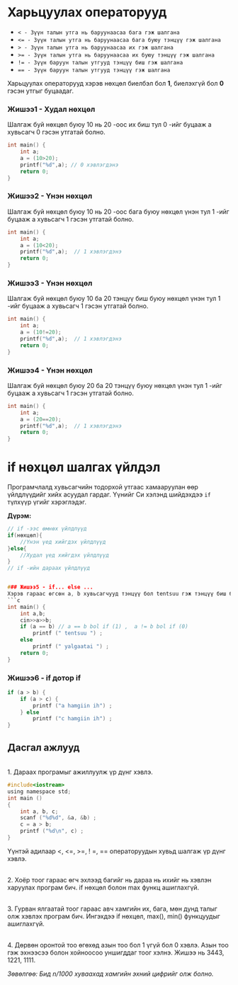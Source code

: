 # Харьцуулах операторууд

   - `< - Зүүн талын утга нь баруунаасаа бага гэж шалгана `
   - `<= - Зүүн талын утга нь баруунаасаа бага буюу тэнцүү гэж шалгана`
   - `> - Зүүн талын утга нь баруунаасаа их гэж шалгана`
   - `>= - Зүүн талын утга нь баруунаасаа их буюу тэнцүү гэж шалгана`
   - `!= - Зүүн баруун талын утгууд тэнцүү биш гэж шалгана`
   - `== - Зүүн баруун талын утгууд тэнцүү гэж шалгана`

Харьцуулах операторууд хэрэв нөхцөл биелбэл бол **1**, биелэхгүй бол **0** гэсэн утгыг буцаадаг.

### Жишээ1 - Худал нөхцөл
Шалгаж буй нөхцөл буюу 10 нь 20 -оос их биш тул 0 -ийг буцааж a хувьсагч 0 гэсэн утгатай болно.
```c
int main() {
    int a;
    a = (10>20); 
    printf("%d",a); // 0 хэвлэгдэнэ
    return 0;
}
```
### Жишээ2 - Үнэн нөхцөл
Шалгаж буй нөхцөл буюу 10 нь 20 -оос бага буюу нөхцөл үнэн тул 1 -ийг буцааж a хувьсагч 1 гэсэн утгатай болно.
```c
int main() {
    int a;
    a = (10<20); 
    printf("%d",a);  // 1 хэвлэгдэнэ
    return 0;
}
```


### Жишээ3 - Үнэн нөхцөл
Шалгаж буй нөхцөл буюу 10 ба 20 тэнцүү биш буюу нөхцөл үнэн тул 1 -ийг буцааж a хувьсагч 1 гэсэн утгатай болно.
```c
int main() {
    int a;
    a = (10!=20); 
    printf("%d",a);  // 1 хэвлэгдэнэ
    return 0;
}
```

### Жишээ4 - Үнэн нөхцөл
Шалгаж буй нөхцөл буюу 20 ба 20 тэнцүү буюу нөхцөл үнэн тул 1 -ийг буцааж a хувьсагч 1 гэсэн утгатай болно.
```c
int main() {
    int a;
    a = (20==20); 
    printf("%d",a);  // 1 хэвлэгдэнэ
    return 0;
}

```
# if нөхцөл шалгах үйлдэл

Програмчлалд хувьсагчийн тодорхой утгаас хамааруулан өөр үйлдлүүдийг хийх асуудал гардаг. Үүнийг Си хэлэнд шийдэхдээ `if` түлхүүр үгийг хэрэглэдэг. 

**Дүрэм:** 
```c
// if -ээс өмнөх үйлдлүүд
if(нөхцөл){
    //Үнэн үед хийгдэх үйлдлүүд
}else{
    //Худал үед хийгдэх үйлдлүүд
}
// if -ийн дараах үйлдлүүд


### Жишээ5 - if... else ...
Хэрэв гараас өгсөн a, b хувьсагчууд тэнцүү бол tentsuu гэж тэнцүү биш бол yalgaatai гэж хэвлэгдэнэ. 
```c
int main() {
    int a,b; 
    cin>>a>>b;
    if (a == b) // a == b bol if (1) ,  a != b bol if (0)
        printf (" tentsuu ") ;
    else
        printf (" yalgaatai ") ;
    return 0;
}
```

### Жишээ6 - if дотор if
```c
if (a > b) {
    if (a > c) {
        printf ("a hamgiin ih") ;
    } else
        printf ("c hamgiin ih") ;
}
```




## Дасгал ажлууд ##
<br>1. Дараах програмыг ажиллуулж үр дүнг хэвлэ.
```c
#include<iostream>
using namespace std;
int main ()
{
    int a, b, c;
    scanf ("%d%d", &a, &b) ;
    c = a > b;
    printf ("%d\n", c) ;
}
```
Үүнтэй адилаар <, <=, >=, ! =, == операторуудын хувьд шалгаж үр дүнг хэвлэ.

<!-- <br>2. Дараах илэрхийллийг ашиглан 2 тооны хамгийн ихийг олж болох бол  -->
<br>2. Хоёр тоог гараас өгч эхлээд багийг нь дараа нь ихийг нь хэвлэн харуулах програм бич. if нөхцөл болон max функц ашиглахгүй. 
<!-- <br>`c = (a > b) * a + (a <= b) * b;` -->

<br>3. Гурван ялгаатай тоог гараас авч хамгийн их, бага, мөн дунд талыг олж хэвлэх програм бич. Ингэхдээ if нөхцөл, max(), min() функцуудыг ашиглахгүй.

<br>4. Дөрвөн оронтой тоо өгөхөд азын тоо бол 1 үгүй бол 0 хэвлэ. Азын тоо гэж эхнээсээ болон хойноосоо уншигддаг тоог хэлнэ. Жишээ нь 3443, 1221, 1111. 

<!-- italics -->
*Зөвөлгөө: Бид n/1000 хуваахад хамгийн эхний цифрийг олж болно.* 





<!-- <br>3. Он, сар, өдрийг гараас авч дээрхийн адил хэвлэн харуул. 
<br>4. Зурагт үзүүлсэн дүрсийг хэвлэнэ үү. 
<br><img src="pic/day2d3.png" width="100" height="100" />
<br>5. a, b хоёр тоог гараас авч тэдгээрийн хооронд +,-,*,/,% үйлдлүүдийг хийж хэвлэн харуул. 
// <br>6. Гараас өгсөн 2 тооны ихийг олж хэвлэх програм зохионо уу.
// <br>7. Гараас өгсөн 3 тооны хамгийн ихийг олж хэвлэх програм зохионо уу.
// <br>8. Гараас өгөгдсөн 3 тооны хамгийн багыг олж хэвлэх програм зохионо уу.
// <br>9. Дараах холбоосоор нэвтэрч эхний 10 бодлогыг бодно уу. [SPOJ.com/HOME/](https://www.spoj.com/HOME/problems/main/)  -->






<!-- # if ... else ... нөхцөл шалгах үйлдэл,  


**Функцууд:** 
<br> Хэвлэх функц. \n -ээр шинэ мөрнөөс эхэлж болно
<br>  **printf**("Хүссэн текстээ бичээрэй\nЭнэ бол 2дахь мөр\n");

<br><br> Хувьсагчийн утга хэвлэх.
<br>  **printf**("Хувьсагчийн утга = %d\n",huvisagch); 

<br><br> Хувьсагчид гараас утга оноох
<br> 3. **scanf**("%d",&huvisagch); 

<br><br> a, b бүхэл тоон багыг буцаана
<br> 4. **min**(int a, int b) 

<br><br> a, b бүхэл тоон ихийг нь буцаана
<br> 5. **max**(int a, int b) 
<br><br><br>


<!-- </p> 4. cout<<"Хүссэн текстээ бичээрэй" << huvisagch<<"\n";
</p> 5. cin >> huvisagch<<"\n";
<br><br><br> -->

<!-- **Арифметик операторууд:** 
</p>+ (Нэмэх үйлдэл)
</p>- (Хасах үйлдэл)
</p>* (Үржих үйлдэл) 
</p>/ (Хуваах үйлдэл - Бүхэл хэсэг) ------ Жишээ нь: 8/3 = 2
</p>% (Хуваах үйлдэл - Үлдэгдэл хэсэг) ------ Жишээ нь: 18%5 = 3 -->

<!-- ### Жишээ
```c
int main() {
    printf("Hello World!\n");
    printf("1st line\n 2nd line\n 3rd line\n");

    int a=0;
    a=21;
    printf("a = %d\n",a);

    printf("a -d utga oruulna uu:\n");
    scanf("%d",&a);
    printf("a = %d\n",a);

    int a1,a2;
    scanf("%d",&a1);
    scanf("%d",&a2);
    int ih = max(a1,a2);
    int baga = min(a1,a2);
    printf("max value = %d\n",ih);
    printf("min value = %d\n",baga);
    return 0;
}
``` -->

<!-- ### Жишээ
```c
int main() {
    int a,b;
    a=18;
    b=10;

    int nemeh;
    int hasah;
    int urjih;
    int huvaah_buhel;
    int huvaah_uldeg;

    nemeh = a+b;
    hasah = a-b;
    urjih = a*b;
    huvaah_buhel = a/b;
    huvaah_uldeg = a%b;

    printf("a+b = %d\n",nemeh); //28 гарна
    printf("a-b = %d\n",hasah); //8 гарна
    printf("a*b = %d\n",urjih); //180 гарна
    printf("a/b = %d\n",huvaah_buhel); //1 гарна
    printf("a%b = %d\n",huvaah_uldeg); //8 гарна

    return 0;
}
``` --> 

